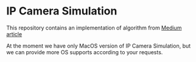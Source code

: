 # IP Camera Simulation

This repository contains an implementation of algorithm from [Medium article](http://googl.com)

At the moment we have only MacOS version of IP Camera Simulation, but we can provide more
OS supports according to your requests.
